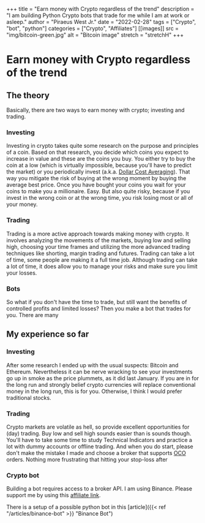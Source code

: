 +++
title = "Earn money with Crypto regardless of the trend"
description = "I am building Python Crypto bots that trade for me while I am at work or asleep."
author = "Piraeus West Jr."
date = "2022-02-28"
tags = ["Crypto", "bot", "python"]
categories = ["Crypto", "Affiliates"]
[[images]]
  src = "img/bitcoin-green.jpg"
  alt = "Bitcoin image"
  stretch = "stretchH"
+++

# Earn money with Crypto regardless of the trend

## The theory

Basically, there are two ways to earn money with crypto; investing and trading. 

### Investing
Investing in crypto takes quite some research on the purpose and principles of a coin. Based on that research, you decide which coins you expect to increase in value and these are the coins you buy. You either try to buy the coin at a low (which is virtually impossible, because you'll have to predict the market) or you periodically invest (a.k.a. [Dollar Cost Averaging](https://academy.binance.com/en/articles/dollar-cost-averaging-dca-explained)). That way you mitigate the risk of buying at the wrong moment by buying the average best price. Once you have bought your coins you wait for your coins to make you a millionaire. Easy. But also quite risky, because if you invest in the wrong coin or at the wrong time, you risk losing most or all of your money.

### Trading
Trading is a more active approach towards making money with crypto. It involves analyzing the movements of the markets, buying low and selling high, choosing your time frames and utilizing the more advanced trading techniques like shorting, margin trading and futures. Trading can take a lot of time, some people are making it a full time job. Although trading can take a lot of time, it does allow you to manage your risks and make sure you limit your losses.

### Bots
So what if you don't have the time to trade, but still want the benefits of controlled profits and limited losses? Then you make a bot that trades for you. There are many 

## My experience so far

### Investing
After some research I ended up with the usual suspects: Bitcoin and Ethereum. Nevertheless it can be nerve wracking to see your investments go up in smoke as the price plummets, as it did last January. If you are in for the long run and strongly belief crypto currencies will replace conventional money in the long run, this is for you. Otherwise, I think I would prefer traditional stocks.

### Trading
Crypto markets are volatile as hell, so provide excellent opportunities for (day) trading. Buy low and sell high sounds easier than is sounds though. You'll have to take some time to study Technical Indicators and practice a lot with dummy accounts or offline trading. And when you do start, please don't make the mistake I made and choose a broker that supports [OCO](https://academy.binance.com/en/articles/what-is-an-oco-order) orders. Nothing more frustrating that hitting your stop-loss after 

### Crypto bot
Building a bot requires access to a broker API. I am using Binance. Please support me by using this [affiliate link](https://accounts.binance.com/en/register?ref=376981966).

There is a setup of a possible python bot in this [article]({{< ref "/articles/binance-bot" >}} "Binance Bot")